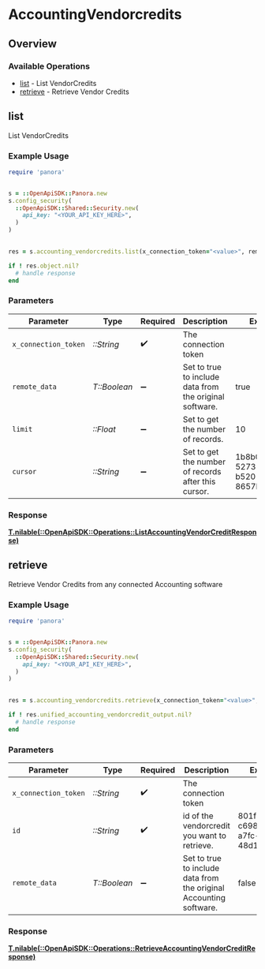 # AccountingVendorcredits

## Overview

### Available Operations

* [list](#list) - List  VendorCredits
* [retrieve](#retrieve) - Retrieve Vendor Credits

## list

List  VendorCredits

### Example Usage

```ruby
require 'panora'


s = ::OpenApiSDK::Panora.new
s.config_security(
  ::OpenApiSDK::Shared::Security.new(
    api_key: "<YOUR_API_KEY_HERE>",
  )
)

    
res = s.accounting_vendorcredits.list(x_connection_token="<value>", remote_data=true, limit=10.0, cursor="1b8b05bb-5273-4012-b520-8657b0b90874")

if ! res.object.nil?
  # handle response
end

```

### Parameters

| Parameter                                               | Type                                                    | Required                                                | Description                                             | Example                                                 |
| ------------------------------------------------------- | ------------------------------------------------------- | ------------------------------------------------------- | ------------------------------------------------------- | ------------------------------------------------------- |
| `x_connection_token`                                    | *::String*                                              | :heavy_check_mark:                                      | The connection token                                    |                                                         |
| `remote_data`                                           | *T::Boolean*                                            | :heavy_minus_sign:                                      | Set to true to include data from the original software. | true                                                    |
| `limit`                                                 | *::Float*                                               | :heavy_minus_sign:                                      | Set to get the number of records.                       | 10                                                      |
| `cursor`                                                | *::String*                                              | :heavy_minus_sign:                                      | Set to get the number of records after this cursor.     | 1b8b05bb-5273-4012-b520-8657b0b90874                    |

### Response

**[T.nilable(::OpenApiSDK::Operations::ListAccountingVendorCreditResponse)](../../models/operations/listaccountingvendorcreditresponse.md)**




## retrieve

Retrieve Vendor Credits from any connected Accounting software

### Example Usage

```ruby
require 'panora'


s = ::OpenApiSDK::Panora.new
s.config_security(
  ::OpenApiSDK::Shared::Security.new(
    api_key: "<YOUR_API_KEY_HERE>",
  )
)

    
res = s.accounting_vendorcredits.retrieve(x_connection_token="<value>", id="801f9ede-c698-4e66-a7fc-48d19eebaa4f", remote_data=false)

if ! res.unified_accounting_vendorcredit_output.nil?
  # handle response
end

```

### Parameters

| Parameter                                                          | Type                                                               | Required                                                           | Description                                                        | Example                                                            |
| ------------------------------------------------------------------ | ------------------------------------------------------------------ | ------------------------------------------------------------------ | ------------------------------------------------------------------ | ------------------------------------------------------------------ |
| `x_connection_token`                                               | *::String*                                                         | :heavy_check_mark:                                                 | The connection token                                               |                                                                    |
| `id`                                                               | *::String*                                                         | :heavy_check_mark:                                                 | id of the vendorcredit you want to retrieve.                       | 801f9ede-c698-4e66-a7fc-48d19eebaa4f                               |
| `remote_data`                                                      | *T::Boolean*                                                       | :heavy_minus_sign:                                                 | Set to true to include data from the original Accounting software. | false                                                              |

### Response

**[T.nilable(::OpenApiSDK::Operations::RetrieveAccountingVendorCreditResponse)](../../models/operations/retrieveaccountingvendorcreditresponse.md)**


